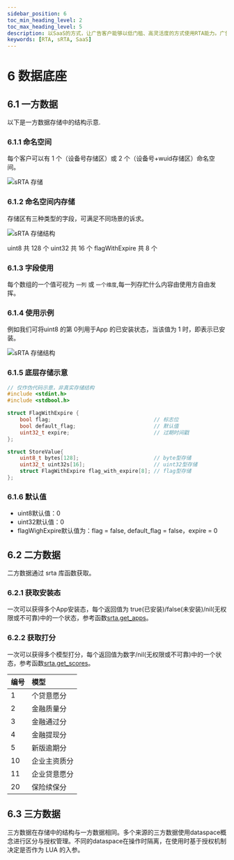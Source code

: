 ```yaml
---
sidebar_position: 6
toc_min_heading_level: 2
toc_max_heading_level: 5
description: 以SaaS的方式，让广告客户能够以低门槛、高灵活度的方式使用RTA能力。广告客户可以免除对接整套RTA时涉及到的工程投入、基建投入，专注在策略开发中；同时由于RTA-SaaS部署在平台域内，数据安全和合规性获得更强保障，进而可以衍生出更多玩法，解决更多业务问题。
keywords: [RTA, sRTA, SaaS]
---
```


# 6 数据底座

## 6.1 一方数据

以下是一方数据存储中的结构示意.

### 6.1.1 命名空间

每个客户可以有 1 个（设备号存储区）或 2 个（设备号+wuid存储区）命名空间。

![sRTA 存储](/img/srta_store1.png)

### 6.1.2 命名空间内存储

存储区有三种类型的字段，可满足不同场景的诉求。

![sRTA 存储结构](/img/srta_store2.png)

uint8 共 128 个		uint32 共 16 个		flagWithExpire 共 8 个

### 6.1.3 字段使用

每个数组的一个值可视为 `一列` 或 `一个维度`,每一列存贮什么内容由使用方自由发挥。

### 6.1.4 使用示例

例如我们可将uint8 的第 0列用于App 的已安装状态，当该值为 1 时，即表示已安装。

![sRTA 存储结构](/img/srta_store3.png)

### 6.1.5 底层存储示意

```c
// 仅作伪代码示意，非真实存储结构
#include <stdint.h>
#include <stdbool.h>

struct FlagWithExpire {
    bool flag;                                 // 标志位
    bool default_flag;                         // 默认值
    uint32_t expire;                           // 过期时间戳
};

struct StoreValue{
    uint8_t bytes[128];                        // byte型存储
    uint32_t uint32s[16];                      // uint32型存储
    struct FlagWithExpire flag_with_expire[8]; // flag型存储
};
```


### 6.1.6 默认值
+ uint8默认值：0
+ uint32默认值：0
+ flagWighExpire默认值为：flag = false, default_flag = false，expire = 0


## 6.2 二方数据

二方数据通过 srta 库函数获取。
 
### 6.2.1 获取安装态
 一次可以获得多个App安装态，每个返回值为 true(已安装)/false(未安装)/nil(无权限或不可靠)中的一个状态，参考函数[srta.get_apps](./lua.md#525-srtaget_apps函数)。

### 6.2.2 获取打分

一次可以获得多个模型打分，每个返回值为数字/nil(无权限或不可靠)中的一个状态，参考函数[srta.get_scores](./lua.md#526-srtaget_scores函数)。

| 编号 | 模型 |
| :--- | :--- |
| 1 | 个贷意愿分 |
| 2 | 金融质量分 |
| 3 | 金融通过分 |
| 4 | 金融提现分 |
| 5 | 新版逾期分 |
| 10 | 企业主资质分 |
| 11 | 企业贷意愿分 |
| 20 | 保险续保分 |


## 6.3 三方数据

三方数据在存储中的结构与一方数据相同。多个来源的三方数据使用dataspace概念进行区分与授权管理。不同的dataspace在操作时隔离，在使用时基于授权机制决定是否作为 LUA 的入参。


